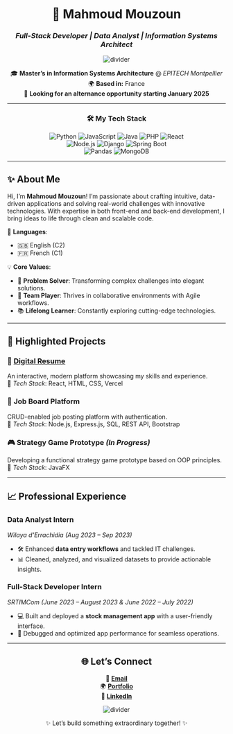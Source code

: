
<div align="center">

# 🚀 **Mahmoud Mouzoun**  
### *Full-Stack Developer | Data Analyst | Information Systems Architect*

![divider](https://user-images.githubusercontent.com/73215335/174876216-4a5d2e23-8161-4c0f-b3fc-3e490f63ab09.png)

🎓 **Master’s in Information Systems Architecture** @ *EPITECH Montpellier*  
🌍 **Based in:** France  
💼 **Looking for an alternance opportunity starting January 2025**  

</div>

---

<div align="center">

### 🛠 **My Tech Stack**

![Python](https://img.shields.io/badge/-Python-3776AB?logo=python&logoColor=white)
![JavaScript](https://img.shields.io/badge/-JavaScript-F7DF1E?logo=javascript&logoColor=black)
![Java](https://img.shields.io/badge/-Java-007396?logo=java&logoColor=white)
![PHP](https://img.shields.io/badge/-PHP-777BB4?logo=php&logoColor=white)
![React](https://img.shields.io/badge/-React-61DAFB?logo=react&logoColor=black)  
![Node.js](https://img.shields.io/badge/-Node.js-339933?logo=node.js&logoColor=white)
![Django](https://img.shields.io/badge/-Django-092E20?logo=django&logoColor=white)
![Spring Boot](https://img.shields.io/badge/-Spring%20Boot-6DB33F?logo=springboot&logoColor=white)  
![Pandas](https://img.shields.io/badge/-Pandas-150458?logo=pandas&logoColor=white)
![MongoDB](https://img.shields.io/badge/-MongoDB-47A248?logo=mongodb&logoColor=white)  

</div>

---

## ✨ **About Me**

Hi, I’m **Mahmoud Mouzoun**! I’m passionate about crafting intuitive, data-driven applications and solving real-world challenges with innovative technologies. With expertise in both front-end and back-end development, I bring ideas to life through clean and scalable code.

🎯 **Languages**:  
- 🇬🇧 English (C2)  
- 🇫🇷 French (C1)  

💡 **Core Values**:  
- 🧠 **Problem Solver**: Transforming complex challenges into elegant solutions.  
- 🤝 **Team Player**: Thrives in collaborative environments with Agile workflows.  
- 📚 **Lifelong Learner**: Constantly exploring cutting-edge technologies.  

---

## 📂 **Highlighted Projects**

### 🎨 [**Digital Resume**](https://mahmoud-mouzoun-portfolio.vercel.app/)  
An interactive, modern platform showcasing my skills and experience.  
🔧 *Tech Stack*: React, HTML, CSS, Vercel  

### 💼 **Job Board Platform**  
CRUD-enabled job posting platform with authentication.  
🔧 *Tech Stack*: Node.js, Express.js, SQL, REST API, Bootstrap  

### 🎮 **Strategy Game Prototype** *(In Progress)*  
Developing a functional strategy game prototype based on OOP principles.  
🔧 *Tech Stack*: JavaFX  

---

## 📈 **Professional Experience**

### **Data Analyst Intern**  
*Wilaya d’Errachidia* *(Aug 2023 – Sep 2023)*  
- 🛠 Enhanced **data entry workflows** and tackled IT challenges.  
- 📊 Cleaned, analyzed, and visualized datasets to provide actionable insights.  

### **Full-Stack Developer Intern**  
*SRTIMCom* *(June 2023 – August 2023 & June 2022 – July 2022)*  
- 💻 Built and deployed a **stock management app** with a user-friendly interface.  
- 🔧 Debugged and optimized app performance for seamless operations.  

---

<div align="center">

## 🌐 **Let’s Connect**

📧 [**Email**](mailto:mahmoud.mouzoun@epitech.eu)  
🌍 [**Portfolio**](https://mahmoud-mouzoun-portfolio.vercel.app/)  
💼 [**LinkedIn**](https://www.linkedin.com/in/mahmoud-mouzoun-2177481b7/)  


![divider](https://user-images.githubusercontent.com/73215335/174876216-4a5d2e23-8161-4c0f-b3fc-3e490f63ab09.png)

✨ Let’s build something extraordinary together! ✨

</div>

